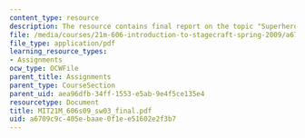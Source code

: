 ```yaml
---
content_type: resource
description: The resource contains final report on the topic "Superhero Costume".
file: /media/courses/21m-606-introduction-to-stagecraft-spring-2009/a6709c9c405ebaae0f1ee51602e2f3b7_MIT21M_606s09_sw03_final.pdf
file_type: application/pdf
learning_resource_types:
- Assignments
ocw_type: OCWFile
parent_title: Assignments
parent_type: CourseSection
parent_uid: aea96dfb-34ff-1553-e5ab-9e4f5ce135e4
resourcetype: Document
title: MIT21M_606s09_sw03_final.pdf
uid: a6709c9c-405e-baae-0f1e-e51602e2f3b7
---
```

